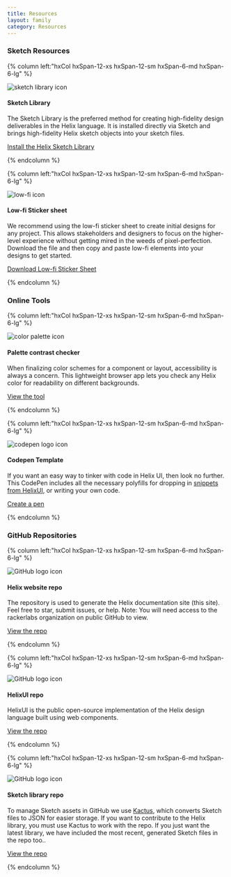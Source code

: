 ```yaml
---
title: Resources
layout: family
category: Resources
---
```


<section class="static-section" markdown="1">

### Sketch Resources

<div class="hxRow"  markdown="1">

{% column left:"hxCol hxSpan-12-xs hxSpan-12-sm hxSpan-6-md hxSpan-6-lg" %}

<div class="resource-card">
  <div class="icon"><img src="{{site.baseurl}}/assets/images/sketch-library.svg" alt="sketch library icon"/>
    <h4>Sketch Library</h4>
  </div>
    <p>The Sketch Library is the preferred method for creating high-fidelity design deliverables in the Helix language. It is installed directly via Sketch and brings high-fidelity Helix sketch objects into your sketch files.</p>
    <a id="link" href="{{site.baseurl}}/resources/sketch-library.html">Install the Helix Sketch Library</a>
</div>

{% endcolumn %}

{% column left:"hxCol hxSpan-12-xs hxSpan-12-sm hxSpan-6-md hxSpan-6-lg" %}

<div class="resource-card">
  <div ><img src="{{site.baseurl}}/assets/images/lo-fi.svg" alt="low-fi icon"/>
    <h4>Low-fi Sticker sheet</h4>
  </div>
    <p>We recommend using the low-fi sticker sheet to create initial designs for any project. This allows stakeholders and designers to focus on the higher-level experience without getting mired in the weeds of pixel-perfection. Download the file and then copy and paste low-fi elements into your designs to get started.</p>
    <a id="link" href="{{site.cdn_url}}/sketch/low-fi_helix_stickersheet_v0.1.sketch">Download Low-fi Sticker Sheet</a>
</div>

{% endcolumn %}

</div>

</section>

<section class="static-section" markdown="1">

### Online Tools

<div class="hxRow"  markdown="1">

{% column left:"hxCol hxSpan-12-xs hxSpan-12-sm hxSpan-6-md hxSpan-6-lg" %}

<div class="resource-card">
  <div class="icon"><img src="{{site.baseurl}}/assets/images/palette-contrast.svg" alt="color palette icon"/>
    <h4>Palette contrast checker</h4>
  </div>
    <p >When finalizing color schemes for a component or layout, accessibility is always a concern. This lightweight browser app lets you check any Helix color for readability on different backgrounds.</p>
    <a id="link" target="_blank" href="http://citguy.com/PaletteContrast">View the tool <hx-icon type="external-link"></hx-icon></a>
</div>

{% endcolumn %}

{% column left:"hxCol hxSpan-12-xs hxSpan-12-sm hxSpan-6-md hxSpan-6-lg" %}

<div class="resource-card">
  <div class="icon"><img src="{{site.baseurl}}/assets/images/codepen.svg" alt="codepen logo icon"/>
    <h4>Codepen Template</h4>
  </div>
    <p>If you want an easy way to tinker with code in Helix UI, then look no further. This CodePen includes all the necessary polyfills for dropping in <a href="https://rackerlabs.github.io/helix-ui/">snippets from HelixUI</a>, or writing your own code.</p>
    <a id="link" target="_blank" href="https://codepen.io/pen?template=YaRqQg">Create a pen  <hx-icon type="external-link"></hx-icon></a>
</div>

{% endcolumn %}

</div>
</section>

<section class="static-section" markdown="1">

### GitHub Repositories

<div class="hxRow"  markdown="1">

{% column left:"hxCol hxSpan-12-xs hxSpan-12-sm hxSpan-6-md hxSpan-6-lg" %}

<div class="resource-card">
  <div class="icon"><img src="{{site.baseurl}}/assets/images/mark-github.svg" alt="GitHub logo icon"/>
    <h4>Helix website repo</h4>
  </div>
    <p>The repository is used to generate the Helix documentation site (this site). Feel free to star, submit issues, or help. Note: You will need access to the rackerlabs organization on public GitHub to view.</p>
    <a id="link" target="_blank" href="https://github.com/rackerlabs/design-system">View the repo <hx-icon type="external-link"></hx-icon></a>
</div>

{% endcolumn %}

{% column left:"hxCol hxSpan-12-xs hxSpan-12-sm hxSpan-6-md hxSpan-6-lg" %}

<div class="resource-card">
  <div class="icon"><img src="{{site.baseurl}}/assets/images/mark-github.svg" alt="GitHub logo icon"/>
    <h4>HelixUI repo</h4>
  </div>
    <p>HelixUI is the public open-source implementation of the Helix design language built using web components. </p>
    <a id="link" target="_blank" href="https://github.com/rackerlabs/helix-ui">View the repo  <hx-icon type="external-link"></hx-icon></a>
</div>

{% endcolumn %}

{% column left:"hxCol hxSpan-12-xs hxSpan-12-sm hxSpan-6-md hxSpan-6-lg" %}

<div class="resource-card">
  <div class="icon"><img src="{{site.baseurl}}/assets/images/mark-github.svg" alt="GitHub logo icon"/>
    <h4>Sketch library repo</h4>
  </div>
    <p>To manage Sketch assets in GitHub we use <a href="http://kactus.io">Kactus</a>, which converts Sketch files to JSON for easier storage. If you want to contribute to the Helix library, you must use Kactus to work with the repo. If you just want the latest library, we have included the most recent, generated Sketch files in the repo too..</p>
    <a id="link" target="_blank" href="https://github.com/technabors/hxSketchLibrary">View the repo  <hx-icon type="external-link"></hx-icon></a>
</div>

{% endcolumn %}

</div>

</section>
